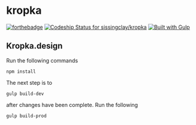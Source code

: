 # kropka

[![forthebadge](http://forthebadge.com/images/badges/built-with-love.svg)](http://forthebadge.com)
[ ![Codeship Status for sissingclay/kropka](https://codeship.com/projects/b75e2260-1b51-0133-8359-22e6056c3449/status?branch=master)](https://codeship.com/projects/94468)
[![Built with Gulp](http://img.shields.io/badge/built%20with-gulp.js-red.svg)](http://gulpjs.com/)

## Kropka.design

Run the following commands

```
npm install
```

The next step is to

```
gulp build-dev
```

after changes have been complete. Run the following

```
gulp build-prod
```